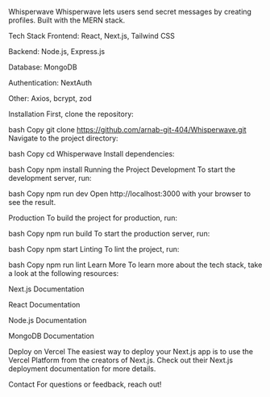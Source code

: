 Whisperwave
Whisperwave lets users send secret messages by creating profiles. Built with the MERN stack.

Tech Stack
Frontend: React, Next.js, Tailwind CSS

Backend: Node.js, Express.js

Database: MongoDB

Authentication: NextAuth

Other: Axios, bcrypt, zod

Installation
First, clone the repository:

bash
Copy
git clone https://github.com/arnab-git-404/Whisperwave.git
Navigate to the project directory:

bash
Copy
cd Whisperwave
Install dependencies:

bash
Copy
npm install
Running the Project
Development
To start the development server, run:

bash
Copy
npm run dev
Open http://localhost:3000 with your browser to see the result.

Production
To build the project for production, run:

bash
Copy
npm run build
To start the production server, run:

bash
Copy
npm start
Linting
To lint the project, run:

bash
Copy
npm run lint
Learn More
To learn more about the tech stack, take a look at the following resources:

Next.js Documentation

React Documentation

Node.js Documentation

MongoDB Documentation

Deploy on Vercel
The easiest way to deploy your Next.js app is to use the Vercel Platform from the creators of Next.js. Check out their Next.js deployment documentation for more details.

Contact
For questions or feedback, reach out!

